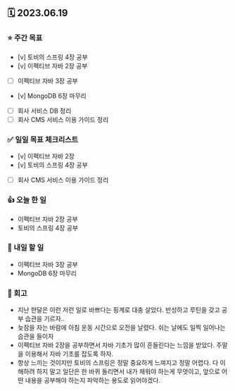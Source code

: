 ## 🗓 2023.06.19
### ⭐️ 주간 목표
- [v] 토비의 스프링 4장 공부
- [v] 이펙티브 자바 2장 공부
- [ ] 이펙티브 자바 3장 공부
- [v] MongoDB 6장 마무리
- [ ] 회사 서비스 DB 정리
- [ ] 회사 CMS 서비스 이용 가이드 정리

### ✅ 일일 목표 체크리스트
- [v] 이펙티브 자바 2장
- [v] 토비의 스프링 4장 공부
- [ ] 회사 CMS 서비스 이용 가이드 정리

### 👍 오늘 한 일
- 이펙티브 자바 2장 공부
- 토비의 스프링 4장 공부

### 🌈 내일 할 일
- 이펙티브 자바 3장 공부
- MongoDB 6장 마무리

### 🤔 회고
- 지난 한달은 이런 저런 일로 바쁘다는 핑계로 대충 살았다. 반성하고 루틴을 갖고 공부 습관을 기르자..
- 늦잠을 자는 바람에 아침 운동 시간으로 오전을 날렸다. 쉬는 날에도 일찍 일어나는 습관을 들이자
- 이펙티브 자바 2장을 공부하면서 자바 기초가 많이 흔들린다는 느낌을 받았다. 주말을 이용해서 자바 기초를 잡도록 하자.
- 항상 느끼는 것이지만 토비의 스프링은 정말 중요하게 느껴지고 정말 어렵다. 다 이해하려 하지 말고 일단은 한 바퀴 돌리면서 내가 채워야 하는게 무엇이고, 앞으로 어떤 내용을 공부해야 하는지 파악하는 용도로 읽어야겠다.